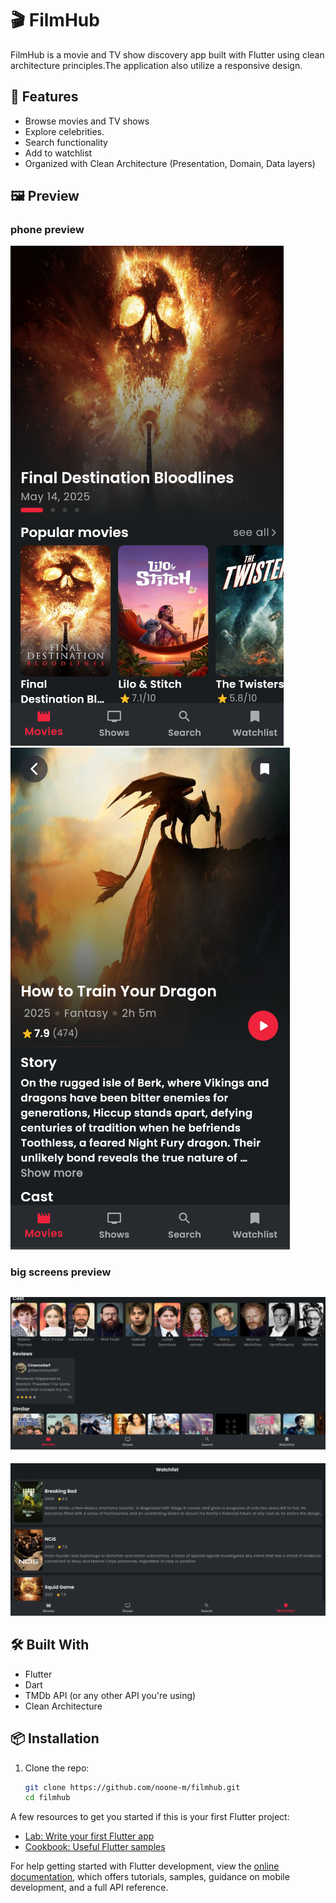 # 🎬 FilmHub

FilmHub is a movie and TV show discovery app built with Flutter using clean architecture principles.The application also utilize a responsive design.

## 🚀 Features

- Browse movies and TV shows
- Explore celebrities.
- Search functionality
- Add to watchlist
- Organized with Clean Architecture (Presentation, Domain, Data layers)

## 🖼️ Preview

### phone preview
![App Screenshot](preview/filmhub1.png)
![App Screenshot](preview/filmhub2.png)
### big screens preview
![App Screenshot](preview/filmhub3.png)
---
![App Screenshot](preview/filmhub4.png)

## 🛠️ Built With

- Flutter
- Dart
- TMDb API (or any other API you're using)
- Clean Architecture

## 📦 Installation

1. Clone the repo:
   ```bash
   git clone https://github.com/noone-m/filmhub.git
   cd filmhub


A few resources to get you started if this is your first Flutter project:

- [Lab: Write your first Flutter app](https://docs.flutter.dev/get-started/codelab)
- [Cookbook: Useful Flutter samples](https://docs.flutter.dev/cookbook)

For help getting started with Flutter development, view the
[online documentation](https://docs.flutter.dev/), which offers tutorials,
samples, guidance on mobile development, and a full API reference.
